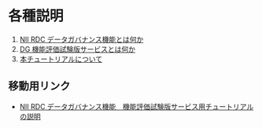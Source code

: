 # 各種説明

1. [NII RDC データガバナンス機能とは何か](./01_dg_function.md)
1. [DG 機能評価試験版サービスとは何か](./02_dg_service.md)
1. [本チュートリアルについて](./03_tutorial.md)

## 移動用リンク

* [NII RDC データガバナンス機能　機能評価試験版サービス用チュートリアルの説明](../top.md)
